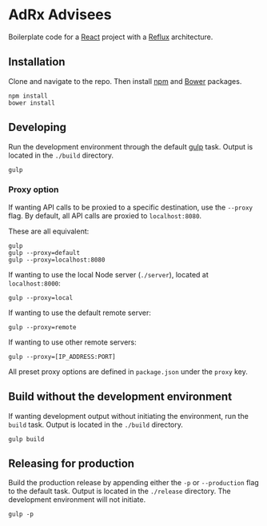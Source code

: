 # AdRx Advisees

Boilerplate code for a [React](http://facebook.github.io/react/) project with a [Reflux](https://github.com/spoike/refluxjs) architecture.

## Installation

Clone and navigate to the repo. Then install [npm](https://www.npmjs.com/) and [Bower](http://bower.io/) packages.

```
npm install
bower install
```

## Developing

Run the development environment through the default [gulp](http://gulpjs.com/) task. Output is located in the `./build` directory.

```
gulp
```

### Proxy option

If wanting API calls to be proxied to a specific destination, use the `--proxy` flag. By default, all API calls are proxied to `localhost:8080`.

These are all equivalent:

```
gulp
gulp --proxy=default
gulp --proxy=localhost:8080
```

If wanting to use the local Node server (`./server`), located at `localhost:8000`:

```
gulp --proxy=local
```

If wanting to use the default remote server:

```
gulp --proxy=remote
```

If wanting to use other remote servers:

```
gulp --proxy=[IP_ADDRESS:PORT]
```

All preset proxy options are defined in `package.json` under the `proxy` key.

## Build without the development environment

If wanting development output without initiating the environment, run the `build` task. Output is located in the `./build` directory.

```
gulp build
```

## Releasing for production

Build the production release by appending either the `-p` or `--production` flag to the default task. Output is located in the `./release` directory. The development environment will not initiate.

```
gulp -p
```
